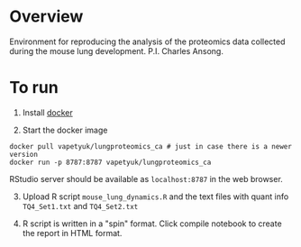 # Overview
Environment for reproducing the analysis of the proteomics data collected during the mouse lung development. P.I. Charles Ansong.

# To run
1. Install [docker](https://www.docker.com/)

2. Start the docker image
```
docker pull vapetyuk/lungproteomics_ca # just in case there is a newer version
docker run -p 8787:8787 vapetyuk/lungproteomics_ca
```
RStudio server should be available as `localhost:8787` in the web browser.

3. Upload R script `mouse_lung_dynamics.R` and the text files with quant info `TQ4_Set1.txt` and `TQ4_Set2.txt`

4. R script is written in a "spin" format. Click compile notebook to create the report in HTML format.
